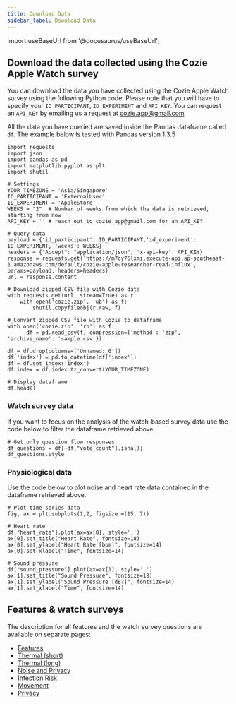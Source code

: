 ```yaml
---
title: Download Data
sidebar_label: Download Data
---
```


import useBaseUrl from '@docusaurus/useBaseUrl';

## Download the data collected using the Cozie Apple Watch survey

You can download the data you have collected using the Cozie Apple Watch survey using the following Python code.
Please note that you will have to specify your `ID_PARTICIPANT`, `ID_EXPERIMENT` and `API_KEY`.
You can request an `API_KEY` by emailing us a request at cozie.app@gmail.com

All the data you have queried are saved inside the Pandas dataframe called `df`. The example below is tested with Pandas version 1.3.5

```
import requests
import json
import pandas as pd
import matplotlib.pyplot as plt
import shutil

# Settings
YOUR_TIMEZONE = 'Asia/Singapore'
ID_PARTICIPANT = 'ExternalUser'
ID_EXPERIMENT = 'AppleStore'
WEEKS = "2"  # Number of weeks from which the data is retrieved, starting from now
API_KEY = '' # reach out to cozie.app@gmail.com for an API_KEY

# Query data
payload = {'id_participant': ID_PARTICIPANT,'id_experiment': ID_EXPERIMENT, 'weeks': WEEKS}
headers = {"Accept": "application/json", 'x-api-key': API_KEY}
response = requests.get('https://m7cy76lxmi.execute-api.ap-southeast-1.amazonaws.com/default/cozie-apple-researcher-read-influx', params=payload, headers=headers)
url = response.content

# Download zipped CSV file with Cozie data
with requests.get(url, stream=True) as r:
    with open('cozie.zip', 'wb') as f:
        shutil.copyfileobj(r.raw, f)

# Convert zipped CSV file with Cozie to dataframe
with open('cozie.zip', 'rb') as f:
      df = pd.read_csv(f, compression={'method': 'zip', 'archive_name': 'sample.csv'})

df = df.drop(columns=['Unnamed: 0'])
df['index'] = pd.to_datetime(df['index'])
df = df.set_index('index')
df.index = df.index.tz_convert(YOUR_TIMEZONE)

# Display dataframe
df.head()
```

### Watch survey data
If you want to focus on the analysis of the watch-based survey data use the code below to filter the dataframe retrieved above.

```
# Get only question flow responses
df_questions = df[~df["vote_count"].isna()]
df_questions.style
```

### Physiological data
Use the code below to plot noise and heart rate data contained in the dataframe retrieved above. 

```
# Plot time-series data
fig, ax = plt.subplots(1,2, figsize =(15, 7))

# Heart rate
df["heart_rate"].plot(ax=ax[0], style='.')
ax[0].set_title("Heart Rate", fontsize=18)
ax[0].set_ylabel("Heart Rate [bpm]", fontsize=14)
ax[0].set_xlabel("Time", fontsize=14)

# Sound pressure
df["sound_pressure"].plot(ax=ax[1], style='.')
ax[1].set_title("Sound Pressure", fontsize=18)
ax[1].set_ylabel("Sound Pressure [dB?]", fontsize=14)
ax[1].set_xlabel("Time", fontsize=14)
```

## Features & watch surveys

The description for all features and the watch survey questions are available on separate pages:
* [Features](dd_features)
* [Thermal (short)](dd_ws_thermal_short)
* [Thermal (long)](dd_ws_thermal_long)
* [Noise and Privacy](dd_ws_noise_and_privacy)
* [Infection Risk](dd_ws_infection_risk)
* [Movement](dd_ws_movement)
* [Privacy](dd_ws_privacy)